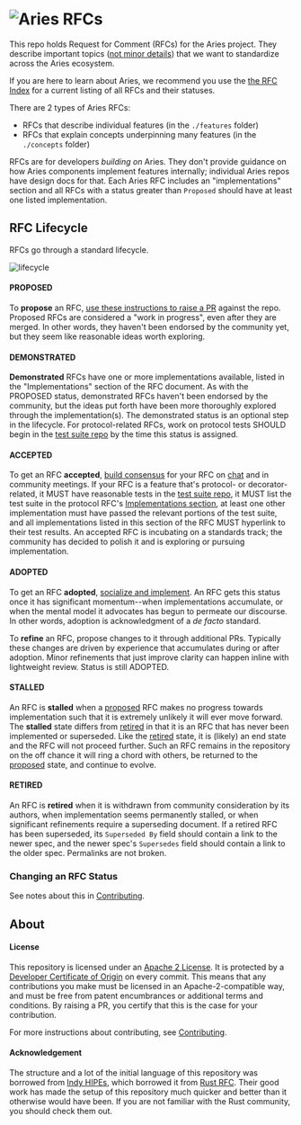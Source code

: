 # ![Aries RFCs](collateral/aries-rfcs-logo.png)

This repo holds Request for Comment (RFCs) for the Aries project. They describe important
topics ([not minor details](contributing.md#do-you-need-an-RFC)) that we want to
standardize across the Aries ecosystem.

If you are here to learn about Aries, we recommend you use the [the RFC Index](index.md) for a current listing of all RFCs and their statuses.

There are 2 types of Aries RFCs:

* RFCs that describe individual features (in the `./features` folder)
* RFCs that explain concepts underpinning many features (in the `./concepts` folder)

RFCs are for developers *building on* Aries. They don't provide guidance on how Aries components
implement features internally; individual Aries repos have design docs for that. Each
Aries RFC includes an "implementations" section and all RFCs with a status greater than
`Proposed` should have at least one listed implementation.

## RFC Lifecycle

RFCs go through a standard lifecycle.

<!-- To edit this lifecycle drawing:
 - Copy the URL below
 - Navigate to https://www.plantuml.com/plantuml/uml/
 - Paste the URL into the text area in the middle of the screen beside the "Decode URL" button.
 - Click the "Decode URL" button and the editable Plantuml definition of the drawing will be in the top of the box.
 - Edit the lifecycle drawing as desired.
 - When complete, copy the resulting URL from the box. Note that the copied URL is missing the leading "https:".
 - Replace the URL below, ensuring to add the `https:` at the beginning.
 - Done!
 -->

![lifecycle](https://www.plantuml.com/plantuml/png/TP1DZeCm38NtEKK6rbnXHAKUe6gNg8iKN43AJ-GOUlsIoa60mYQs_Db-UQu3AQJ9QF570nYGy_X2PKayI178uWuq8dI5L45oBilbINm9MZFdVCjlwBmBiQR7Vg0U0IoZAnXd0w6YBBwqBVWJv3sw-O1MfQefVvLdzR_J43l1gdCVk-bCSeAJJ0Uh7lPeU5CJ7SSUlX0lESUyAeytLZ3wMpdVLt1Cq-iFqvoemNQJqLy0)

#### PROPOSED
To __propose__ an RFC, [use these instructions to raise a PR](
contributing.md#how-to-propose-an-RFC) against the repo. Proposed
RFCs are considered a "work in progress", even after they are merged. In other words, they
haven't been endorsed by the community yet, but they seem like reasonable ideas worth
exploring.

#### DEMONSTRATED
__Demonstrated__ RFCs have one or more implementations available, listed in the "Implementations" section of the RFC document. As with the PROPOSED status, demonstrated RFCs haven't been endorsed by the community, but the ideas put forth have been more thoroughly explored through the implementation(s). The demonstrated status is an optional step in the lifecycle. For protocol-related RFCs, work on protocol tests SHOULD begin in the [test suite repo](https://github.com/hyperledger/aries-protocol-test-suite) by the time this status is assigned.

#### ACCEPTED
To get an RFC __accepted__, [build consensus](contributing.md#how-to-get-an-RFC-accepted) for your RFC on [chat](https://chat.hyperledger.org/channel/aries) and in community meetings. If your RFC is a feature that's protocol- or decorator-related, it MUST have reasonable tests in the [test suite repo](https://github.com/hyperledger/aries-agent-test-harness), it MUST list the test suite in the protocol RFC's [Implementations section](/0000-template.md#implementations), at least one other implementation must have passed the relevant portions of the test suite, and all implementations listed in this section of the RFC MUST hyperlink to their test results. An accepted RFC is incubating on a standards track; the community has decided to polish it and is exploring or pursuing implementation.

#### ADOPTED
To get an RFC __adopted__, [socialize and implement](contributing.md#how-to-get-an-rfc-adopted). An RFC gets this status once it has significant momentum--when implementations accumulate, or when the mental model it advocates has begun to permeate our discourse. In other words, adoption is acknowledgment of a _de facto_ standard.

To __refine__ an RFC, propose changes to it through additional PRs. Typically these changes are driven by experience that accumulates during or after adoption. Minor refinements that just improve clarity can happen inline with lightweight review. Status is still ADOPTED.

#### STALLED
An RFC is __stalled__ when a [proposed](#proposed) RFC makes
no progress towards implementation such that it is extremely unlikely it will ever move forward. The __stalled__ state differs from [retired](#retired) in that it is an RFC that has never been implemented or superseded. Like the [retired](#retired) state, it is (likely) an end state and the RFC will not proceed further. Such an RFC remains in the repository on the off chance it will ring a chord with others, be returned to the [proposed](#proposed) state, and continue to evolve.

#### RETIRED
An RFC is __retired__ when it is withdrawn from community consideration by its authors, when implementation seems permanently stalled, or when significant refinements require a superseding document. If a retired RFC has been superseded, its `Superseded By` field should contain a link to the newer spec, and the newer spec's `Supersedes` field should contain a link to the older spec. Permalinks are not broken.

### Changing an RFC Status

See notes about this in [Contributing](contributing.md#changing-an-rfc-status).

## About

#### License

This repository is licensed under an [Apache 2 License](LICENSE). It is protected
by a [Developer Certificate of Origin](https://developercertificate.org/) on every commit.
This means that any contributions you make must be licensed in an Apache-2-compatible
way, and must be free from patent encumbrances or additional terms and conditions. By
raising a PR, you certify that this is the case for your contribution.

For more instructions about contributing, see [Contributing](contributing.md).

#### Acknowledgement

The structure and a lot of the initial language of this repository was borrowed from [Indy HIPEs](
https://github.com/hyperledger/indy-hipe), which borrowed it from [Rust RFC](https://github.com/rust-lang/rfcs).
Their good work has made the setup of this repository much quicker and better than it otherwise would have been.
If you are not familiar with the Rust community, you should check them out.
